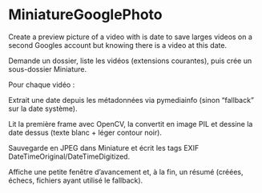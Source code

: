 # MiniatureGooglePhoto
Create a preview picture of a video with is date to save larges videos on a second Googles account but knowing there is a video at this date.

Demande un dossier, liste les vidéos (extensions courantes), puis crée un sous-dossier Miniature.

Pour chaque vidéo :

Extrait une date depuis les métadonnées via pymediainfo (sinon “fallback” sur la date système).

Lit la première frame avec OpenCV, la convertit en image PIL et dessine la date dessus (texte blanc + léger contour noir).

Sauvegarde en JPEG dans Miniature et écrit les tags EXIF DateTimeOriginal/DateTimeDigitized.

Affiche une petite fenêtre d’avancement et, à la fin, un résumé (créées, échecs, fichiers ayant utilisé le fallback).
